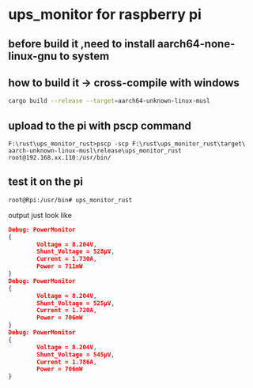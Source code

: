# ups_monitor for raspberry pi 

## before build it ,need to install aarch64-none-linux-gnu to system

## how to build it -> cross-compile with windows

```bash
cargo build --release --target=aarch64-unknown-linux-musl
```

## upload to the pi with pscp command

```
F:\rust\ups_monitor_rust>pscp -scp F:\rust\ups_monitor_rust\target\
aarch-unknown-linux-musl\release\ups_monitor_rust root@192.168.xx.110:/usr/bin/
```

## test it on the pi

```bash
root@Rpi:/usr/bin# ups_monitor_rust
```

output just look like

```json
Debug: PowerMonitor 
{
        Voltage = 8.204V,
        Shunt_Voltage = 528µV,
        Current = 1.730A,
        Power = 711mW 
}
Debug: PowerMonitor 
{
        Voltage = 8.204V,
        Shunt_Voltage = 525µV,
        Current = 1.720A,
        Power = 706mW 
}
Debug: PowerMonitor 
{
        Voltage = 8.204V,
        Shunt_Voltage = 545µV,
        Current = 1.786A,
        Power = 706mW 
}
```
